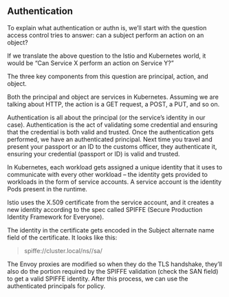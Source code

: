 ## Authentication
To explain what authentication or authn is, we’ll start with the question access control tries to answer: can a subject perform an action on an object?

If we translate the above question to the Istio and Kubernetes world, it would be “Can Service X perform an action on Service Y?”

The three key components from this question are principal, action, and object.

Both the principal and object are services in Kubernetes. Assuming we are talking about HTTP, the action is a GET request, a POST, a PUT, and so on.

Authentication is all about the principal (or the service’s identity in our case). Authentication is the act of validating some credential and ensuring that the credential is both valid and trusted. Once the authentication gets performed, we have an authenticated principal. Next time you travel and present your passport or an ID to the customs officer, they authenticate it, ensuring your credential (passport or ID) is valid and trusted.

In Kubernetes, each workload gets assigned a unique identity that it uses to communicate with every other workload – the identity gets provided to workloads in the form of service accounts. A service account is the identity Pods present in the runtime.

Istio uses the X.509 certificate from the service account, and it creates a new identity according to the spec called SPIFFE (Secure Production Identity Framework for Everyone).

The identity in the certificate gets encoded in the Subject alternate name field of the certificate. It looks like this:

> spiffe://cluster.local/ns/<pod namespace>/sa/<pod service account>

The Envoy proxies are modified so when they do the TLS handshake, they’ll also do the portion required by the SPIFFE validation (check the SAN field) to get a valid SPIFFE identity. After this process, we can use the authenticated principals for policy.
